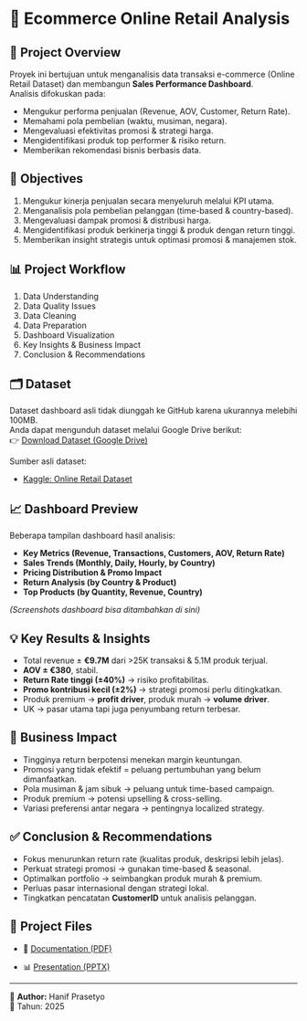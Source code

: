 # 🛒 Ecommerce Online Retail Analysis

## 📌 Project Overview
Proyek ini bertujuan untuk menganalisis data transaksi e-commerce (Online Retail Dataset) dan membangun **Sales Performance Dashboard**.  
Analisis difokuskan pada:
- Mengukur performa penjualan (Revenue, AOV, Customer, Return Rate).
- Memahami pola pembelian (waktu, musiman, negara).
- Mengevaluasi efektivitas promosi & strategi harga.
- Mengidentifikasi produk top performer & risiko return.
- Memberikan rekomendasi bisnis berbasis data.

## 🎯 Objectives
1. Mengukur kinerja penjualan secara menyeluruh melalui KPI utama.
2. Menganalisis pola pembelian pelanggan (time-based & country-based).
3. Mengevaluasi dampak promosi & distribusi harga.
4. Mengidentifikasi produk berkinerja tinggi & produk dengan return tinggi.
5. Memberikan insight strategis untuk optimasi promosi & manajemen stok.

## 📊 Project Workflow
1. Data Understanding  
2. Data Quality Issues  
3. Data Cleaning  
4. Data Preparation  
5. Dashboard Visualization  
6. Key Insights & Business Impact  
7. Conclusion & Recommendations  

## 🗂️ Dataset
Dataset dashboard asli tidak diunggah ke GitHub karena ukurannya melebihi 100MB.  
Anda dapat mengunduh dataset melalui Google Drive berikut:  
👉 [Download Dataset (Google Drive)]([https://drive.google.com/your-link-here](https://docs.google.com/spreadsheets/d/1ippXAYEcY8CieorGSpDlvfAOlI_sv984/edit?usp=sharing&ouid=112378312591701354024&rtpof=true&sd=true))


Sumber asli dataset:  
- [Kaggle: Online Retail Dataset]([https://www.kaggle.com/datasets/tunguz/online-retail](https://www.kaggle.com/datasets/tunguz/online-retail))

## 📈 Dashboard Preview
Beberapa tampilan dashboard hasil analisis:

- **Key Metrics (Revenue, Transactions, Customers, AOV, Return Rate)**
- **Sales Trends (Monthly, Daily, Hourly, by Country)**
- **Pricing Distribution & Promo Impact**
- **Return Analysis (by Country & Product)**
- **Top Products (by Quantity, Revenue, Country)**

*(Screenshots dashboard bisa ditambahkan di sini)*

## 💡 Key Results & Insights
- Total revenue ± **€9.7M** dari >25K transaksi & 5.1M produk terjual.  
- **AOV ± €380**, stabil.  
- **Return Rate tinggi (±40%)** → risiko profitabilitas.  
- **Promo kontribusi kecil (±2%)** → strategi promosi perlu ditingkatkan.  
- Produk premium → **profit driver**, produk murah → **volume driver**.  
- UK → pasar utama tapi juga penyumbang return terbesar.  

## 🚀 Business Impact
- Tingginya return berpotensi menekan margin keuntungan.  
- Promosi yang tidak efektif = peluang pertumbuhan yang belum dimanfaatkan.  
- Pola musiman & jam sibuk → peluang untuk time-based campaign.  
- Produk premium → potensi upselling & cross-selling.  
- Variasi preferensi antar negara → pentingnya localized strategy.  

## ✅ Conclusion & Recommendations
- Fokus menurunkan return rate (kualitas produk, deskripsi lebih jelas).  
- Perkuat strategi promosi → gunakan time-based & seasonal.  
- Optimalkan portfolio → seimbangkan produk murah & premium.  
- Perluas pasar internasional dengan strategi lokal.  
- Tingkatkan pencatatan **CustomerID** untuk analisis pelanggan.  

## 📂 Project Files
- 📄 [Documentation (PDF)](https://github.com/HanifPrasetyo/Business-Analyst/blob/d7759ce7111200c6b474525a377001df1b1c6cbc/Ecommerce-OnlineRetail/Analisis%20Memahami%20Performa%20Penjualan.pdf)
   
- 📊 [Presentation (PPTX)](https://github.com/HanifPrasetyo/Business-Analyst/blob/8c9230482ca1e67f5d615051fb914c099ebf5a02/Ecommerce-OnlineRetail/ECommerce%20Sales%20Performance%20Dasboard%20Online%20Retail%20Dataset%20.pptx)  

---

👤 **Author:** Hanif Prasetyo  
📅 Tahun: 2025  
